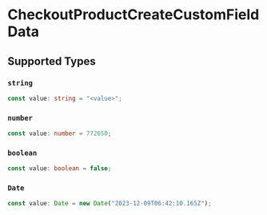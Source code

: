 # CheckoutProductCreateCustomFieldData


## Supported Types

### `string`

```typescript
const value: string = "<value>";
```

### `number`

```typescript
const value: number = 772650;
```

### `boolean`

```typescript
const value: boolean = false;
```

### `Date`

```typescript
const value: Date = new Date("2023-12-09T06:42:10.165Z");
```

